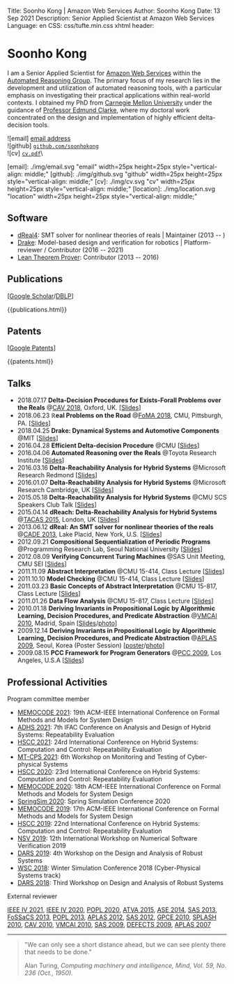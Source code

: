 Title:   Soonho Kong | Amazon Web Services
Author:  Soonho Kong
Date:    13 Sep 2021
Description: Senior Applied Scientist at Amazon Web Services
Language: en
CSS: css/tufte.min.css
xhtml header: <script async src="https://www.googletagmanager.com/gtag/js?id=UA-38178018-3"></script><script>window.dataLayer = window.dataLayer || []; function gtag(){dataLayer.push(arguments);} gtag('js', new Date()); gtag('config', 'UA-38178018-3');</script>

Soonho Kong
===========

I am a Senior Applied Scientist for [Amazon Web Services][AWS] within the
[Automated Reasoning Group][ARG]. The primary focus of my research
lies in the development and utilization of automated reasoning tools,
with a particular emphasis on investigating their practical
applications within real-world contexts. I obtained my PhD from
[Carnegie Mellon University][CMU] under the guidance of [Professor
Edmund Clarke][EMC], where my doctoral work concentrated on the design
and implementation of highly efficient delta-decision tools.

![email]  <a target="_blank" href="https://mailhide.io/e/HHFX0LX2">email address</a>\
![github] [`github.com/soonhokong`](https://github.com/soonhokong)\
![cv] [`cv.pdf`](./cv.pdf)\

[ARG]: https://aws.amazon.com/security/provable-security
[AWS]: https://aws.amazon.com
[CPS]: https://en.wikipedia.org/wiki/Cyber-physical_system
[TRI]: https://www.tri.global
[EMC]: https://en.wikipedia.org/wiki/Edmund_M._Clarke
[CMU]: https://csd.cmu.edu
[email]: ./img/email.svg "email" width=25px height=25px style="vertical-align: middle;"
[github]: ./img/github.svg "github" width=25px height=25px style="vertical-align: middle;"
[cv]: ./img/cv.svg "cv" width=25px height=25px style="vertical-align: middle;"
[location]: ./img/location.svg "location" width=25px height=25px style="vertical-align: middle;"

Software
--------

 - [dReal4][dreal4]: SMT solver for nonlinear theories of reals | Maintainer (2013 -- )
 - [Drake][drake]: Model-based design and verification for robotics | Platform-reviewer / Contributor (2016 -- 2021)
 - [Lean Theorem Prover][lean]: Contributor (2013 -- 2016)
 
[dreal4]: https://github.com/dreal/dreal4
[drake]: https://drake.mit.edu
[lean]: http://leanprover.github.io

Publications
------------

[[Google Scholar][google-scholar]/[DBLP][dblp]]

[google-scholar]: https://scholar.google.com/citations?user=GLFFduAAAAAJ
[dblp]: https://dblp.uni-trier.de/pers/hd/k/Kong:Soonho

<!-- Generated by bibtex2html from bibtex.bib -->
{{publications.html}}

Patents
-------

[[Google Patents][google-patents]]

[google-patents]: https://patents.google.com/?inventor=Soonho+Kong,Soon+Ho+Kong&assignee=Toyota+Research+Institute%2c+Inc.,Amazon+Technologies%2c+Inc.&num=100&oq=inventor:(Soonho+Kong)+inventor:(Soon+Ho+Kong)+assignee:(Toyota+Research+Institute%2c+Inc.)+assignee:(Amazon+Technologies%2c+Inc.)&sort=new&dups=language

<!-- Generated by bibtex2html from bibtex.bib -->
{{patents.html}}

Talks
-----
 * 2018.07.17 **Delta-Decision Procedures for Exists-Forall Problems over the Reals** @[CAV 2018][CAV18], Oxford, UK.
   [[Slides](./talks/20180717.pdf)]
 * 2018.06.23 **ℝeal Problems on the Road** @[FoMA 2018][FOMA18], CMU, Pittsburgh, PA.
   [[Slides](./talks/20180623.pdf)]
 * 2018.04.25 **Drake: Dynamical Systems and Automotive Components** @MIT
   [[Slides](./talks/20180425.pdf)]
 * 2016.04.28 **Efficient Delta-decision Procedure** @CMU
   [[Slides](./talks/20160428.pdf)]
 * 2016.04.06 **Automated Reasoning over the Reals** @Toyota Research Institute 
   [[Slides](./talks/20160406.pdf)]
 * 2016.03.16 **Delta-Reachability Analysis for Hybrid Systems** @Microsoft Research Redmond 
   [[Slides](./talks/20160316.pdf)]
 * 2016.01.07 **Delta-Reachability Analysis for Hybrid Systems** @Microsoft Research Cambridge, UK 
   [[Slides](./talks/20160316.pdf)]
 * 2015.05.18 **Delta-Reachability Analysis for Hybrid Systems** @CMU SCS Speakers Club Talk 
   [[Slides](./talks/20150518.pdf)]
 * 2015.04.14 **dReach: Delta-Reachability Analysis for Hybrid Systems** @[TACAS 2015][TACAS15], London, UK
   [[Slides](./talks/20150414.pdf)]
 * 2013.06.12 **dReal: An SMT solver for nonlinear theories of the reals** @[CADE 2013][CADE13], Lake Placid, New York, U.S.
   [[Slides][20130612]]
 * 2012.09.21 **Compositional Sequentialization of Periodic Programs** @Programming Research Lab, Seoul National University
   [[Slides](./talks/20120921.pdf)]
 * 2012.08.09 **Verifying Concurrent Turing Machines** @SAS Unit Meeting, CMU SEI
   [[Slides](./talks/20120809.pdf)]
 * 2011.11.09 **Abstract Interpretation** @CMU 15-414, Class Lecture
   [[Slides](./talks/20111109.pdf)]
 * 2011.10.10 **Model Checking** @CMU 15-414, Class Lecture
   [[Slides](./talks/20111010.pdf)]
 * 2011.03.23 **Basic Concepts of Abstract Interpretation** @CMU 15-817, Class Lecture
   [[Slides](./talks/20110323.pdf)]
 * 2011.01.26 **Data Flow Analysis** @CMU 15-817, Class Lecture
   [[Slides](./talks/20110126.pdf)]
 * 2010.01.18 **Deriving Invariants in Propositional Logic by Algorithmic Learning, Decision Procedures, and Predicate Abstraction** @[VMCAI 2010][VMCAI10], Madrid, Spain
   [[Slides](./talks/20100118.pdf)/[photo](./talks/20100118.jpg)]
 * 2009.12.14 **Deriving Invariants in Propositional Logic by Algorithmic Learning, Decision Procedures, and Predicate Abstraction** @[APLAS 2009][APLAS09], Seoul, Korea (Poster Session)
   [[poster](./talks/20091214.pdf)/[photo](./talks/20091214_APLAS_poster.jpg)]
 * 2009.08.15 **PCC Framework for Program Generators** @[PCC 2009][PCC09], Los Angeles, U.S.A
   [[Slides](./talks/20090815.pdf)]

[CAV18]: http://cavconference.org/2018
[FOMA18]: https://www.andrew.cmu.edu/user/avigad/meetings/foma_workshop
[TACAS15]: https://www.etaps.org/2015/tacas
[CADE13]: http://www.cl.cam.ac.uk/~gp351/cade24/
[VMCAI10]: http://software.imdea.org/events/vmcai10/
[20130612]: http://dreal.cs.cmu.edu/presentation/20130612/
[PCC09]: https://web.archive.org/web/20150927215856/http://ti.arc.nasa.gov/events/pcc09/program/
[APLAS09]: http://ropas.snu.ac.kr/aplas09/

Professional Activities
-----------------------

Program committee member
 - [MEMOCODE 2021](https://lcs.ios.ac.cn/memocode21): 19th ACM-IEEE International Conference on Formal Methods and Models for System Design
 - [ADHS 2021](https://sites.uclouvain.be/adhs21): 7th IFAC Conference on Analysis and Design of Hybrid Systems: Repeatability Evaluation
 - [HSCC 2021](https://hscc.acm.org/2021): 24rd International Conference on Hybrid Systems: Computation and Control: Repeatability Evaluation
 - [MT-CPS 2021](https://sites.google.com/virginia.edu/mt-cps2021): 6th Workshop on Monitoring and Testing of Cyber-physical Systems
 - [HSCC 2020](https://berkeleylearnverify.github.io/HSCC_2020): 23rd International Conference on Hybrid Systems: Computation and Control: Repeatability Evaluation
 - [MEMOCODE 2020](https://iitjammu.ac.in/conferences/memocode2020): 18th ACM-IEEE International Conference on Formal Methods and Models for System Design
 - [SpringSim 2020](https://scs.org/springsim/):  Spring Simulation Conference 2020 
 - [MEMOCODE 2019](https://memocode.github.io/2019): 17th ACM-IEEE International Conference on Formal Methods and Models for System Design
 - [HSCC 2019](http://hscc2019.eecs.umich.edu): 22nd International Conference on Hybrid Systems: Computation and Control: Repeatability Evaluation
 - [NSV 2019](https://nsv19.mpi-sws.org): 12th International Workshop on Numerical Software Verification 2019
 - [DARS 2019](https://sites.google.com/view/dars2019): 4th Workshop on the Design and Analysis of Robust Systems
 - [WSC 2018](http://meetings2.informs.org/wordpress/wsc2018): Winter Simulation Conference 2018 (Cyber-Physical Systems track)
 - [DARS 2018](https://darsworkshop.github.io/dars2018/index.html): Third Workshop on Design and Analysis of Robust Systems

External reviewer

[IEEE IV 2021](https://2021.ieee-iv.org),
[IEEE IV 2020](https://2020.ieee-iv.org),
[POPL 2020](https://popl20.sigplan.org),
[ATVA 2015](http://atva2015.ios.ac.cn),
[ASE 2014](http://ase2014.org),
[SAS 2013](https://www.microsoft.com/en-us/research/publication/proceedings-of-the-20th-static-analysis-symposium/),
[FoSSaCS 2013](https://www.etaps.org/index.php/2013/fossacs),
[POPL 2013](http://popl.mpi-sws.org/2013),
[APLAS 2012](http://goto.ucsd.edu/~rjhala/aplas2012/index.html),
[SAS 2012](https://www.di.ens.fr/sas2012),
[GPCE 2010](http://program-transformation.org/GPCE10),
[SPLASH 2010](https://dl.acm.org/citation.cfm?id=1869459),
[CAV 2010](http://www.floc-conference.org/CAV-home.html),
[VMCAI 2010](http://software.imdea.org/events/vmcai10),
[SAS 2009](http://sas09.cs.ucdavis.edu),
[DEFECTS 2009](https://www.microsoft.com/en-us/research/event/international-workshop-defects-large-software-systems-defects-2009/),
[APLAS 2007](http://flint.cs.yale.edu/aplas2007)

---

<div class="epigraph">
<blockquote>
<p>"We can only see a short distance ahead, but we can see plenty there that needs to be done."</p>
<footer>Alan Turing, <cite>Computing machinery and intelligence, Mind, Vol. 59, No. 236 (Oct., 1950).</cite></footer>
</blockquote>
</div>
